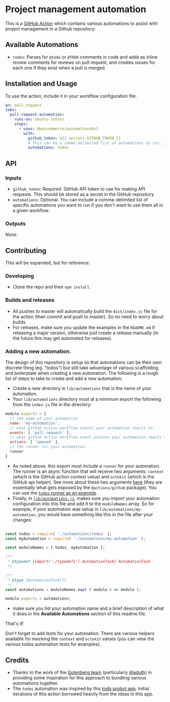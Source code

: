 # Project management automation

This is a [GitHub Action](https://help.github.com/en/categories/automating-your-workflow-with-github-actions) which contains various automations to assist with project management in a Github repository.

## Available Automations

- `todos`: Parses for `@todo` or `@TODO` comments in code and adds as inline review comments for reviews on pull request, and creates issues for each one if they exist when a pull is merged.

## Installation and Usage

To use the action, include it in your workflow configuration file:

```yaml
on: pull_request
jobs:
  pull-request-automation:
    runs-on: ubuntu-latest
    steps:
      - uses: @woocommerce/automations@v1
        with:
          github_token: ${{ secrets.GITHUB_TOKEN }}
          # This can be a comma delimited list of automations to run, in this case we're just executing todos
          automations: todos

```

## API

### Inputs

- `github_token`: Required. GitHub API token to use for making API requests. This should be stored as a secret in the GitHub repository.
- `automations`: Optional. You can include a comma-delimited list of specific automations you want to run if you don't want to use them all in a given workflow.

### Outputs

_None._

## Contributing

This will be expanded, but for reference:

### Developing

- Clone the repo and then `npm install`.

### Builds and releases

- All pushes to master will automatically build the `dist/index.js` file for the action (then commit and push to master). So no need to worry about builds.
- For releases, make sure you update the examples in the `README.md` if releasing a major version, otherwise just create a release manually (in the future this may get automated for releases).

### Adding a new automation.

The design of this repository is setup so that automations can be their own discrete thing (eg. "todos") but still take advantage of various scaffolding and boilerplate when creating a new automation. The following is a rough list of steps to take to create and add a new automation:

- Create a new directory in `lib/automations` that is the name of your automation.
- Your `lib/automations` directory must at a minimum export the following from the `index.js` file in the directory:

```js
module.exports = {
  // the name of your automation
  name: 'my-automation',
  // what github action workflow events your automation reacts to.
  events: [ 'pull_request' ],
  // what github action workflow event actions your automation reacts to.
  actions: [ 'opened' ],
  // the runner for your automation.
  runner
}
```
- As noted above, this export must include a `runner` for your automation. The runner is an async function that will receive two arguments: `context` (which is the GitHub action context value) and `octokit` (which is the GitHub api helper). See more about these two arguments [here](https://github.com/actions/toolkit/tree/master/packages/github) (they are essentially what gets exposed by the `@actions/github` package). You can use the [`todos` runner as an example](https://github.com/nerrad/automations/blob/master/lib/automations/todos/runner.js).
- Finally, in [`lib/automations.js`](https://github.com/nerrad/automations/blob/master/lib/automations.js), makes sure you import your automation configuration into this file and add it to the `moduleNames` array. So for example, if your automation was setup in `lib/automations/my-automation`, you would have something like this in the file after your changes:

```js
  
const todos = require( './automations/todos' );
const myAutomation = require( './automations/my-automation' );

const moduleNames = [ todos, myAutomation ];

/**
 * @typedef {import('./typedefs').AutomationTask} AutomationTask
 */

/**
 * @type {AutomationTask[]}
 */
const automations = moduleNames.map( ( module ) => module );

module.exports = automations;
```

- make sure you list your automation name and a brief description of what it does in the **Available Automations** section of this readme file.

That's it!

Don't forget to add tests for your automation. There are various helpers available for mocking the `context` and `octokit` values (you can view the various todos automation tests for examples).


## Credits

- Thanks to the work of the [Gutenberg team](https://github.com/wordpress/gutenberg) (particularly [@aduth](https://github.com/aduth)) in providing some inspiration for this approach to bundling various automations together.
- The `todos` automation was inspired by this [todo probot app](https://github.com/JasonEtco/todo). Initial iterations of this action borrowed heavily from the ideas in this app.
